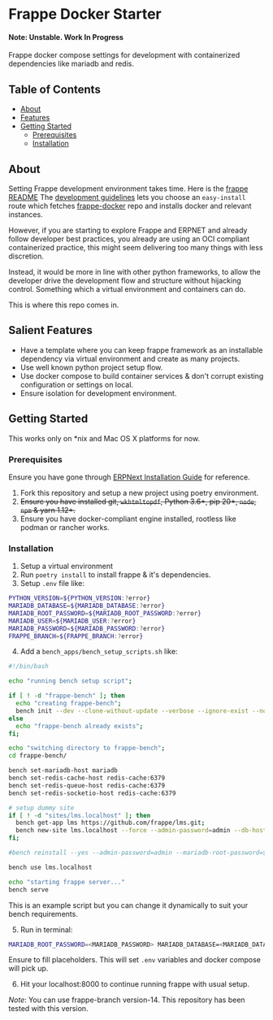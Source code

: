 # Frappe Docker Starter

#### Note: Unstable. Work In Progress

Frappe docker compose settings for development with containerized dependencies like mariadb and redis.

## Table of Contents
- [About](#about)
- [Features](#features)
- [Getting Started](#getting-started)
  - [Prerequisites](#prerequisites)
  - [Installation](#installation)


## About

Setting Frappe development environment takes time.
Here is the [frappe README](https://github.com/frappe/frappe)
The [development guidelines](https://github.com/frappe/frappe#development) lets you
choose an `easy-install` route which fetches [frappe-docker](https://github.com/frappe/frappe_docker)
repo and installs docker and relevant instances.

However, if you are starting to explore Frappe and ERPNET and already follow developer best practices, you already are using
an OCI compliant containerized practice, this might seem delivering too many things with less discretion.

Instead, it would be more in line with other python frameworks, to allow the
developer drive the development flow and structure without hijacking control.
Something which a virtual environment and containers can do.

This is where this repo comes in.

## Salient Features

- Have a template where you can keep frappe framework as an installable dependency via virtual environment and 
create as many projects.
- Use well known python project setup flow. 
- Use docker compose to build container services & don't corrupt existing configuration or settings on local.
- Ensure isolation for development environment.


## Getting Started

This works only on *nix and Mac OS X platforms for now.

### Prerequisites

Ensure you have gone through [ERPNext Installation Guide](https://github.com/D-codE-Hub/ERPNext-installation-Guide/blob/main/README.md) for reference.

1. Fork this repository and setup a new project using poetry environment. 
2. ~~Ensure you have installed git, `wkhtmltopdf`,  Python 3.6+, pip 20+, `node`, `npm` & yarn 1.12+.~~
3. Ensure you have docker-compliant engine installed, rootless like podman or rancher works.

### Installation

1. Setup a virtual environment 
2. Run `poetry install` to install frappe & it's dependencies.
3. Setup `.env` file like:
```bash
PYTHON_VERSION=${PYTHON_VERSION:?error}
MARIADB_DATABASE=${MARIADB_DATABASE:?error}
MARIADB_ROOT_PASSWORD=${MARIADB_ROOT_PASSWORD:?error}
MARIADB_USER=${MARIADB_USER:?error}
MARIADB_PASSWORD=${MARIADB_PASSWORD:?error}
FRAPPE_BRANCH=${FRAPPE_BRANCH:?error}
```
4. Add a `bench_apps/bench_setup_scripts.sh` like:
```bash
#!/bin/bash

echo "running bench setup script";

if [ ! -d "frappe-bench" ]; then
  echo "creating frappe-bench";
  bench init --dev --clone-without-update --verbose --ignore-exist --no-backups --no-procfile --skip-redis-config-generation --frappe-branch=${FRAPPE_BRANCH} frappe-bench
else
  echo "frappe-bench already exists";
fi;

echo "switching directory to frappe-bench";
cd frappe-bench/

bench set-mariadb-host mariadb
bench set-redis-cache-host redis-cache:6379
bench set-redis-queue-host redis-cache:6379
bench set-redis-socketio-host redis-cache:6379

# setup dummy site
if [ ! -d "sites/lms.localhost" ]; then
  bench get-app lms https://github.com/frappe/lms.git;
  bench new-site lms.localhost --force --admin-password=admin --db-host=mariadb --db-port=3306 --db-password=${MARIADB_PASSWORD} --db-user=${MARIADB_USER} --mariadb-root-password=${MARIADB_ROOT_PASSWORD} --mariadb-user-host-login-scope="%" --no-mariadb-socket --verbose --install-app lms
fi;

#bench reinstall --yes --admin-password=admin --mariadb-root-password=${MARIADB_ROOT_PASSWORD}

bench use lms.localhost

echo "starting frappe server..."
bench serve
```
This is an example script but you can change it dynamically 
to suit your bench requirements.

5. Run in terminal:
```bash
MARIADB_ROOT_PASSWORD=<MARIADB_PASSWORD> MARIADB_DATABASE=<MARIADB_DATABASE> MARIADB_USER=<MARIADB_USER> MARIADB_PASSWORD=<MARIADB_PASSWORD> PYTHON_VERSION=<PYTHON3_VERSION> FRAPPE_BRANCH=develop docker compose --project-name frappe-dev -f docker-compose.yml up --build
```

Ensure to fill placeholders. This will set `.env` variables and docker compose will pick up.

6. Hit your localhost:8000 to continue running frappe with usual setup.


*Note*: You can use frappe-branch version-14. This repository has been tested with this version.
